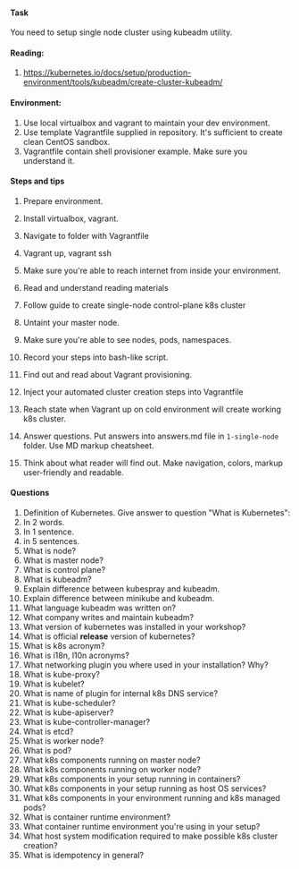 #### Task
You need to setup single node cluster using kubeadm utility.

#### Reading:
1. https://kubernetes.io/docs/setup/production-environment/tools/kubeadm/create-cluster-kubeadm/

#### Environment:
1. Use local virtualbox and vagrant to maintain your dev environment.
2. Use template Vagrantfile supplied in repository. It's sufficient to create clean CentOS sandbox.
3. Vagrantfile contain shell provisioner example. Make sure you understand it.

#### Steps and tips
1. Prepare environment.
  1. Install virtualbox, vagrant.
  2. Navigate to folder with Vagrantfile
  3. Vagrant up, vagrant ssh
  4. Make sure you're able to reach internet from inside your environment.

2. Read and understand reading materials
3. Follow guide to create single-node control-plane k8s cluster
4. Untaint your master node.
5. Make sure you're able to see nodes, pods, namespaces.
6. Record your steps into bash-like script.
7. Find out and read about Vagrant provisioning.
8. Inject your automated cluster creation steps into Vagrantfile
9. Reach state when Vagrant up on cold environment will create working k8s cluster.
10. Answer questions. Put answers into answers.md file in `1-single-node` folder. Use MD markup cheatsheet.
11. Think about what reader will find out. Make navigation, colors, markup user-friendly and readable.

#### Questions
1. Definition of Kubernetes. Give answer to question "What is Kubernetes":
  1. In 2 words.
  2. In 1 sentence.
  3. in 5 sentences.
2. What is node?
3. What is master node?
4. What is control plane?
5. What is kubeadm?
6. Explain difference between kubespray and kubeadm.
7. Explain difference between minikube and kubeadm.
8. What language kubeadm was written on?
9. What company writes and maintain kubeadm?
10. What version of kubernetes was installed in your workshop?
11. What is official **release** version of kubernetes?
12. What is k8s acronym?
13. What is i18n, l10n acronyms?
14. What networking plugin you where used in your installation? Why?
15. What is kube-proxy?
16. What is kubelet?
17. What is name of plugin for internal k8s DNS service?
18. What is kube-scheduler?
19. What is kube-apiserver?
20. What is kube-controller-manager?
21. What is etcd?
22. What is worker node?
23. What is pod?
24. What k8s components running on master node?
25. What k8s components running on worker node?
26. What k8s components in your setup running in containers?
27. What k8s components in your setup running as host OS services?
28. What k8s components in your environment running and k8s managed pods?
29. What is container runtime environment?
30. What container runtime environment you're using in your setup?
31. What host system modification required to make possible k8s cluster creation?
32. What is idempotency in general?
